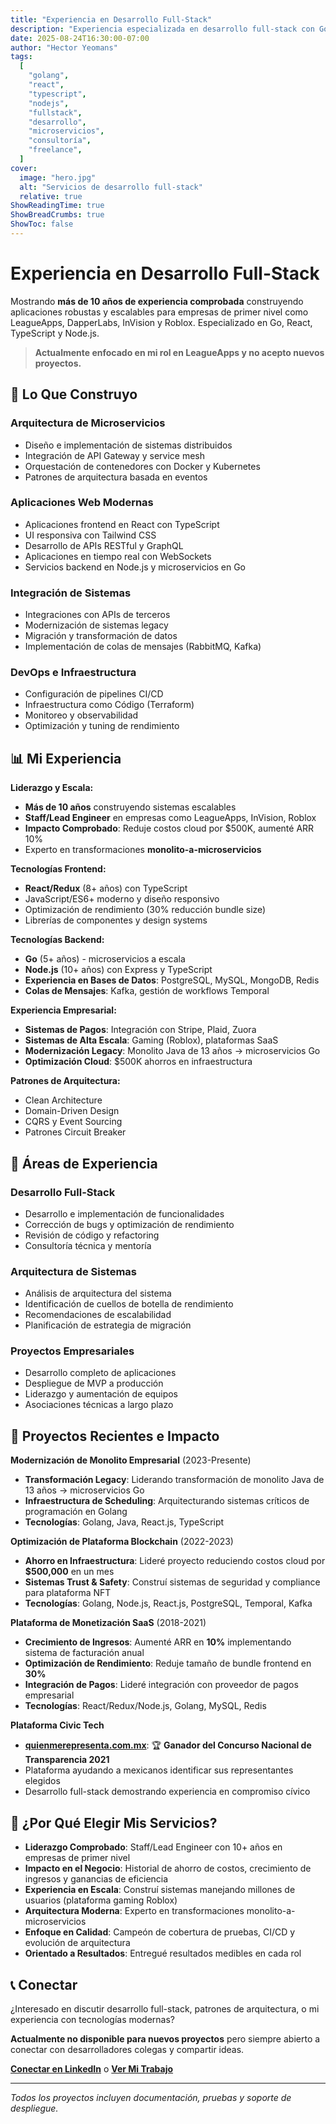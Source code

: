 ```yaml
---
title: "Experiencia en Desarrollo Full-Stack"
description: "Experiencia especializada en desarrollo full-stack con Go, React, TypeScript, Node.js construyendo aplicaciones escalables para empresas de primer nivel"
date: 2025-08-24T16:30:00-07:00
author: "Hector Yeomans"
tags:
  [
    "golang",
    "react",
    "typescript",
    "nodejs",
    "fullstack",
    "desarrollo",
    "microservicios",
    "consultoría",
    "freelance",
  ]
cover:
  image: "hero.jpg"
  alt: "Servicios de desarrollo full-stack"
  relative: true
ShowReadingTime: true
ShowBreadCrumbs: true
ShowToc: false
---
```


# Experiencia en Desarrollo Full-Stack

Mostrando **más de 10 años de experiencia comprobada** construyendo aplicaciones robustas y escalables para empresas de primer nivel como LeagueApps, DapperLabs, InVision y Roblox. Especializado en Go, React, TypeScript y Node.js.

> **Actualmente enfocado en mi rol en LeagueApps y no acepto nuevos proyectos.**

## 🔧 Lo Que Construyo

### Arquitectura de Microservicios

- Diseño e implementación de sistemas distribuidos
- Integración de API Gateway y service mesh
- Orquestación de contenedores con Docker y Kubernetes
- Patrones de arquitectura basada en eventos

### Aplicaciones Web Modernas

- Aplicaciones frontend en React con TypeScript
- UI responsiva con Tailwind CSS
- Desarrollo de APIs RESTful y GraphQL
- Aplicaciones en tiempo real con WebSockets
- Servicios backend en Node.js y microservicios en Go

### Integración de Sistemas

- Integraciones con APIs de terceros
- Modernización de sistemas legacy
- Migración y transformación de datos
- Implementación de colas de mensajes (RabbitMQ, Kafka)

### DevOps e Infraestructura

- Configuración de pipelines CI/CD
- Infraestructura como Código (Terraform)
- Monitoreo y observabilidad
- Optimización y tuning de rendimiento

## 📊 Mi Experiencia

**Liderazgo y Escala:**

- **Más de 10 años** construyendo sistemas escalables
- **Staff/Lead Engineer** en empresas como LeagueApps, InVision, Roblox
- **Impacto Comprobado**: Reduje costos cloud por $500K, aumenté ARR 10%
- Experto en transformaciones **monolito-a-microservicios**

**Tecnologías Frontend:**

- **React/Redux** (8+ años) con TypeScript
- JavaScript/ES6+ moderno y diseño responsivo
- Optimización de rendimiento (30% reducción bundle size)
- Librerías de componentes y design systems

**Tecnologías Backend:**

- **Go** (5+ años) - microservicios a escala
- **Node.js** (10+ años) con Express y TypeScript
- **Experiencia en Bases de Datos**: PostgreSQL, MySQL, MongoDB, Redis
- **Colas de Mensajes**: Kafka, gestión de workflows Temporal

**Experiencia Empresarial:**

- **Sistemas de Pagos**: Integración con Stripe, Plaid, Zuora
- **Sistemas de Alta Escala**: Gaming (Roblox), plataformas SaaS
- **Modernización Legacy**: Monolito Java de 13 años → microservicios Go
- **Optimización Cloud**: $500K ahorros en infraestructura

**Patrones de Arquitectura:**

- Clean Architecture
- Domain-Driven Design
- CQRS y Event Sourcing
- Patrones Circuit Breaker

## 💼 Áreas de Experiencia

### Desarrollo Full-Stack

- Desarrollo e implementación de funcionalidades
- Corrección de bugs y optimización de rendimiento
- Revisión de código y refactoring
- Consultoría técnica y mentoría

### Arquitectura de Sistemas

- Análisis de arquitectura del sistema
- Identificación de cuellos de botella de rendimiento
- Recomendaciones de escalabilidad
- Planificación de estrategia de migración

### Proyectos Empresariales

- Desarrollo completo de aplicaciones
- Despliegue de MVP a producción
- Liderazgo y aumentación de equipos
- Asociaciones técnicas a largo plazo

## 🎯 Proyectos Recientes e Impacto

**Modernización de Monolito Empresarial** (2023-Presente)

- **Transformación Legacy**: Liderando transformación de monolito Java de 13 años → microservicios Go
- **Infraestructura de Scheduling**: Arquitecturando sistemas críticos de programación en Golang
- **Tecnologías**: Golang, Java, React.js, TypeScript

**Optimización de Plataforma Blockchain** (2022-2023)

- **Ahorro en Infraestructura**: Lideré proyecto reduciendo costos cloud por **$500,000** en un mes
- **Sistemas Trust & Safety**: Construí sistemas de seguridad y compliance para plataforma NFT
- **Tecnologías**: Golang, Node.js, React.js, PostgreSQL, Temporal, Kafka

**Plataforma de Monetización SaaS** (2018-2021)

- **Crecimiento de Ingresos**: Aumenté ARR en **10%** implementando sistema de facturación anual
- **Optimización de Rendimiento**: Reduje tamaño de bundle frontend en **30%**
- **Integración de Pagos**: Lideré integración con proveedor de pagos empresarial
- **Tecnologías**: React/Redux/Node.js, Golang, MySQL, Redis

**Plataforma Civic Tech**

- **[quienmerepresenta.com.mx](https://quienmerepresenta.com.mx/)**: 🏆 **Ganador del Concurso Nacional de Transparencia 2021**
- Plataforma ayudando a mexicanos identificar sus representantes elegidos
- Desarrollo full-stack demostrando experiencia en compromiso cívico

## 🚀 ¿Por Qué Elegir Mis Servicios?

- **Liderazgo Comprobado**: Staff/Lead Engineer con 10+ años en empresas de primer nivel
- **Impacto en el Negocio**: Historial de ahorro de costos, crecimiento de ingresos y ganancias de eficiencia
- **Experiencia en Escala**: Construí sistemas manejando millones de usuarios (plataforma gaming Roblox)
- **Arquitectura Moderna**: Experto en transformaciones monolito-a-microservicios
- **Enfoque en Calidad**: Campeón de cobertura de pruebas, CI/CD y evolución de arquitectura
- **Orientado a Resultados**: Entregué resultados medibles en cada rol

## 📞 Conectar

¿Interesado en discutir desarrollo full-stack, patrones de arquitectura, o mi experiencia con tecnologías modernas?

**Actualmente no disponible para nuevos proyectos** pero siempre abierto a conectar con desarrolladores colegas y compartir ideas.

[**Conectar en LinkedIn**](https://www.linkedin.com/in/hector-yeomans) o [**Ver Mi Trabajo**](https://github.com/hyeomans)

---

_Todos los proyectos incluyen documentación, pruebas y soporte de despliegue._
